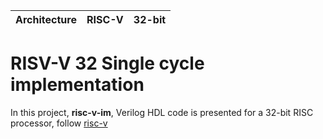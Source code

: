 |  Architecture  |  RISC-V  |  32-bit  |
|  ------------  |  ------  |  ------  |

# RISV-V 32 Single cycle implementation

In this project, **risc-v-im**, Verilog HDL code is presented for a 32-bit RISC processor, follow [risc-v](https://riscv.org/)